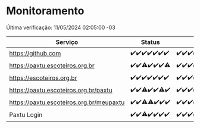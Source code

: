 # Monitoramento

Última verificação: 11/05/2024 02:05:00 -03

|Serviço|Status|Últimas 24h|
|---|---|---|
|https://github.com|<span title="2024-05-04: OK=24">✔️</span><span title="2024-05-05: OK=24">✔️</span><span title="2024-05-06: OK=24">✔️</span><span title="2024-05-07: OK=24">✔️</span><span title="2024-05-08: OK=24">✔️</span><span title="2024-05-09: OK=24">✔️</span><span title="2024-05-10: OK=5">✔️</span>|<span title="10/05/2024 02:06:00 -03 : 200">✔️</span><span title="10/05/2024 03:08:00 -03 : 200">✔️</span><span title="10/05/2024 04:07:00 -03 : 200">✔️</span><span title="10/05/2024 05:09:00 -03 : 200">✔️</span><span title="10/05/2024 06:07:00 -03 : 200">✔️</span><span title="10/05/2024 07:06:00 -03 : 200">✔️</span><span title="10/05/2024 08:06:00 -03 : 200">✔️</span><span title="10/05/2024 09:11:00 -03 : 200">✔️</span><span title="10/05/2024 10:08:00 -03 : 200">✔️</span><span title="10/05/2024 11:05:00 -03 : 200">✔️</span><span title="10/05/2024 12:06:00 -03 : 200">✔️</span><span title="10/05/2024 13:08:00 -03 : 200">✔️</span><span title="10/05/2024 14:04:00 -03 : 200">✔️</span><span title="10/05/2024 15:08:00 -03 : 200">✔️</span><span title="10/05/2024 16:04:00 -03 : 200">✔️</span><span title="10/05/2024 17:06:00 -03 : 200">✔️</span><span title="10/05/2024 18:04:00 -03 : 200">✔️</span><span title="10/05/2024 19:06:00 -03 : 200">✔️</span><span title="10/05/2024 20:06:00 -03 : 200">✔️</span><span title="10/05/2024 21:30:00 -03 : 200">✔️</span><span title="10/05/2024 22:42:00 -03 : 200">✔️</span><span title="10/05/2024 23:17:00 -03 : 200">✔️</span><span title="11/05/2024 00:08:00 -03 : 200">✔️</span><span title="11/05/2024 01:07:00 -03 : 200">✔️</span><span title="11/05/2024 02:05:00 -03 : 200">✔️</span>|
|https://paxtu.escoteiros.org.br|<span title="2024-05-04: OK=24">✔️</span><span title="2024-05-05: OK=24">✔️</span><span title="2024-05-06: OK=23, Falhas=1">⚠️</span><span title="2024-05-07: OK=24">✔️</span><span title="2024-05-08: OK=24">✔️</span><span title="2024-05-09: OK=24">✔️</span><span title="2024-05-10: OK=4, Falhas=1">⚠️</span>|<span title="10/05/2024 02:06:00 -03 : 200">✔️</span><span title="10/05/2024 03:08:00 -03 : 200">✔️</span><span title="10/05/2024 04:07:00 -03 : 200">✔️</span><span title="10/05/2024 05:09:00 -03 : 200">✔️</span><span title="10/05/2024 06:07:00 -03 : 200">✔️</span><span title="10/05/2024 07:06:00 -03 : 200">✔️</span><span title="10/05/2024 08:06:00 -03 : 200">✔️</span><span title="10/05/2024 09:11:00 -03 : 200">✔️</span><span title="10/05/2024 10:08:00 -03 : 200">✔️</span><span title="10/05/2024 11:05:00 -03 : 200">✔️</span><span title="10/05/2024 12:06:00 -03 : 200">✔️</span><span title="10/05/2024 13:08:00 -03 : 200">✔️</span><span title="10/05/2024 14:04:00 -03 : 200">✔️</span><span title="10/05/2024 15:08:00 -03 : 200">✔️</span><span title="10/05/2024 16:04:00 -03 : 200">✔️</span><span title="10/05/2024 17:06:00 -03 : 200">✔️</span><span title="10/05/2024 18:04:00 -03 : 200">✔️</span><span title="10/05/2024 19:06:00 -03 : 200">✔️</span><span title="10/05/2024 20:06:00 -03 : 200">✔️</span><span title="10/05/2024 21:30:00 -03 : 200">✔️</span><span title="10/05/2024 22:42:00 -03 : 200">✔️</span><span title="10/05/2024 23:17:00 -03 : 200">✔️</span><span title="11/05/2024 00:08:00 -03 : 200">✔️</span><span title="11/05/2024 01:07:00 -03 : 200">✔️</span><span title="11/05/2024 02:05:00 -03 : 200">✔️</span>|
|https://escoteiros.org.br|<span title="2024-05-04: OK=24">✔️</span><span title="2024-05-05: OK=24">✔️</span><span title="2024-05-06: OK=24">✔️</span><span title="2024-05-07: OK=24">✔️</span><span title="2024-05-08: OK=24">✔️</span><span title="2024-05-09: OK=24">✔️</span><span title="2024-05-10: OK=5">✔️</span>|<span title="10/05/2024 02:06:00 -03 : 200">✔️</span><span title="10/05/2024 03:08:00 -03 : 200">✔️</span><span title="10/05/2024 04:07:00 -03 : 200">✔️</span><span title="10/05/2024 05:09:00 -03 : 200">✔️</span><span title="10/05/2024 06:07:00 -03 : 200">✔️</span><span title="10/05/2024 07:06:00 -03 : 200">✔️</span><span title="10/05/2024 08:06:00 -03 : 200">✔️</span><span title="10/05/2024 09:11:00 -03 : 200">✔️</span><span title="10/05/2024 10:08:00 -03 : 200">✔️</span><span title="10/05/2024 11:05:00 -03 : 200">✔️</span><span title="10/05/2024 12:06:00 -03 : 200">✔️</span><span title="10/05/2024 13:08:00 -03 : 200">✔️</span><span title="10/05/2024 14:04:00 -03 : 200">✔️</span><span title="10/05/2024 15:08:00 -03 : 200">✔️</span><span title="10/05/2024 16:04:00 -03 : 200">✔️</span><span title="10/05/2024 17:06:00 -03 : 200">✔️</span><span title="10/05/2024 18:04:00 -03 : 200">✔️</span><span title="10/05/2024 19:06:00 -03 : 200">✔️</span><span title="10/05/2024 20:06:00 -03 : 200">✔️</span><span title="10/05/2024 21:30:00 -03 : 200">✔️</span><span title="10/05/2024 22:42:00 -03 : 200">✔️</span><span title="10/05/2024 23:17:00 -03 : 200">✔️</span><span title="11/05/2024 00:08:00 -03 : 200">✔️</span><span title="11/05/2024 01:07:00 -03 : 200">✔️</span><span title="11/05/2024 02:05:00 -03 : 200">✔️</span>|
|https://paxtu.escoteiros.org.br/paxtu|<span title="2024-05-04: OK=24">✔️</span><span title="2024-05-05: OK=24">✔️</span><span title="2024-05-06: OK=23, Falhas=1">⚠️</span><span title="2024-05-07: OK=24">✔️</span><span title="2024-05-08: OK=24">✔️</span><span title="2024-05-09: OK=23, Falhas=1">⚠️</span><span title="2024-05-10: OK=5">✔️</span>|<span title="10/05/2024 02:06:00 -03 : 200">✔️</span><span title="10/05/2024 03:08:00 -03 : 200">✔️</span><span title="10/05/2024 04:07:00 -03 : 200">✔️</span><span title="10/05/2024 05:09:00 -03 : 200">✔️</span><span title="10/05/2024 06:07:00 -03 : 200">✔️</span><span title="10/05/2024 07:06:00 -03 : 200">✔️</span><span title="10/05/2024 08:06:00 -03 : 200">✔️</span><span title="10/05/2024 09:11:00 -03 : 200">✔️</span><span title="10/05/2024 10:08:00 -03 : 200">✔️</span><span title="10/05/2024 11:05:00 -03 : 200">✔️</span><span title="10/05/2024 12:06:00 -03 : 200">✔️</span><span title="10/05/2024 13:08:00 -03 : 200">✔️</span><span title="10/05/2024 14:04:00 -03 : 200">✔️</span><span title="10/05/2024 15:08:00 -03 : 200">✔️</span><span title="10/05/2024 16:04:00 -03 : 200">✔️</span><span title="10/05/2024 17:06:00 -03 : 200">✔️</span><span title="10/05/2024 18:04:00 -03 : 200">✔️</span><span title="10/05/2024 19:06:00 -03 : 200">✔️</span><span title="10/05/2024 20:06:00 -03 : 200">✔️</span><span title="10/05/2024 21:30:00 -03 : 200">✔️</span><span title="10/05/2024 22:42:00 -03 : 200">✔️</span><span title="10/05/2024 23:17:00 -03 : 200">✔️</span><span title="11/05/2024 00:08:00 -03 : 200">✔️</span><span title="11/05/2024 01:07:00 -03 : 200">✔️</span><span title="11/05/2024 02:05:00 -03 : 200">✔️</span>|
|https://paxtu.escoteiros.org.br/meupaxtu|<span title="2024-05-04: OK=24">✔️</span><span title="2024-05-05: OK=24">✔️</span><span title="2024-05-06: OK=23, Falhas=1">⚠️</span><span title="2024-05-07: OK=23, Falhas=1">⚠️</span><span title="2024-05-08: OK=24">✔️</span><span title="2024-05-09: OK=24">✔️</span><span title="2024-05-10: OK=5">✔️</span>|<span title="10/05/2024 02:06:00 -03 : 200">✔️</span><span title="10/05/2024 03:08:00 -03 : 200">✔️</span><span title="10/05/2024 04:07:00 -03 : 200">✔️</span><span title="10/05/2024 05:09:00 -03 : 200">✔️</span><span title="10/05/2024 06:07:00 -03 : 200">✔️</span><span title="10/05/2024 07:06:00 -03 : 200">✔️</span><span title="10/05/2024 08:06:00 -03 : 200">✔️</span><span title="10/05/2024 09:11:00 -03 : 200">✔️</span><span title="10/05/2024 10:08:00 -03 : 200">✔️</span><span title="10/05/2024 11:05:00 -03 : 200">✔️</span><span title="10/05/2024 12:06:00 -03 : 200">✔️</span><span title="10/05/2024 13:08:00 -03 : 200">✔️</span><span title="10/05/2024 14:04:00 -03 : 200">✔️</span><span title="10/05/2024 15:08:00 -03 : 200">✔️</span><span title="10/05/2024 16:04:00 -03 : 200">✔️</span><span title="10/05/2024 17:06:00 -03 : 200">✔️</span><span title="10/05/2024 18:04:00 -03 : 200">✔️</span><span title="10/05/2024 19:06:00 -03 : 200">✔️</span><span title="10/05/2024 20:06:00 -03 : 200">✔️</span><span title="10/05/2024 21:30:00 -03 : 200">✔️</span><span title="10/05/2024 22:42:00 -03 : 200">✔️</span><span title="10/05/2024 23:17:00 -03 : 200">✔️</span><span title="11/05/2024 00:08:00 -03 : 200">✔️</span><span title="11/05/2024 01:07:00 -03 : 200">✔️</span><span title="11/05/2024 02:05:00 -03 : 200">✔️</span>|
|Paxtu Login|<span title="2024-05-04: OK=24">✔️</span><span title="2024-05-05: OK=24">✔️</span><span title="2024-05-06: OK=23, Falhas=1">⚠️</span><span title="2024-05-07: OK=24">✔️</span><span title="2024-05-08: OK=24">✔️</span><span title="2024-05-09: OK=24">✔️</span><span title="2024-05-10: OK=5">✔️</span>|<span title="10/05/2024 02:06:00 -03 : 200">✔️</span><span title="10/05/2024 03:08:00 -03 : 200">✔️</span><span title="10/05/2024 04:07:00 -03 : 200">✔️</span><span title="10/05/2024 05:09:00 -03 : 200">✔️</span><span title="10/05/2024 06:07:00 -03 : 200">✔️</span><span title="10/05/2024 07:06:00 -03 : 200">✔️</span><span title="10/05/2024 08:06:00 -03 : 200">✔️</span><span title="10/05/2024 09:11:00 -03 : 200">✔️</span><span title="10/05/2024 10:08:00 -03 : 200">✔️</span><span title="10/05/2024 11:05:00 -03 : 200">✔️</span><span title="10/05/2024 12:06:00 -03 : 200">✔️</span><span title="10/05/2024 13:08:00 -03 : 200">✔️</span><span title="10/05/2024 14:04:00 -03 : 200">✔️</span><span title="10/05/2024 15:08:00 -03 : 200">✔️</span><span title="10/05/2024 16:04:00 -03 : 200">✔️</span><span title="10/05/2024 17:06:00 -03 : 200">✔️</span><span title="10/05/2024 18:04:00 -03 : 200">✔️</span><span title="10/05/2024 19:06:00 -03 : 200">✔️</span><span title="10/05/2024 20:06:00 -03 : 200">✔️</span><span title="10/05/2024 21:30:00 -03 : 200">✔️</span><span title="10/05/2024 22:42:00 -03 : 200">✔️</span><span title="10/05/2024 23:17:00 -03 : 200">✔️</span><span title="11/05/2024 00:08:00 -03 : 200">✔️</span><span title="11/05/2024 01:07:00 -03 : 200">✔️</span><span title="11/05/2024 02:05:00 -03 : 200">✔️</span>|
